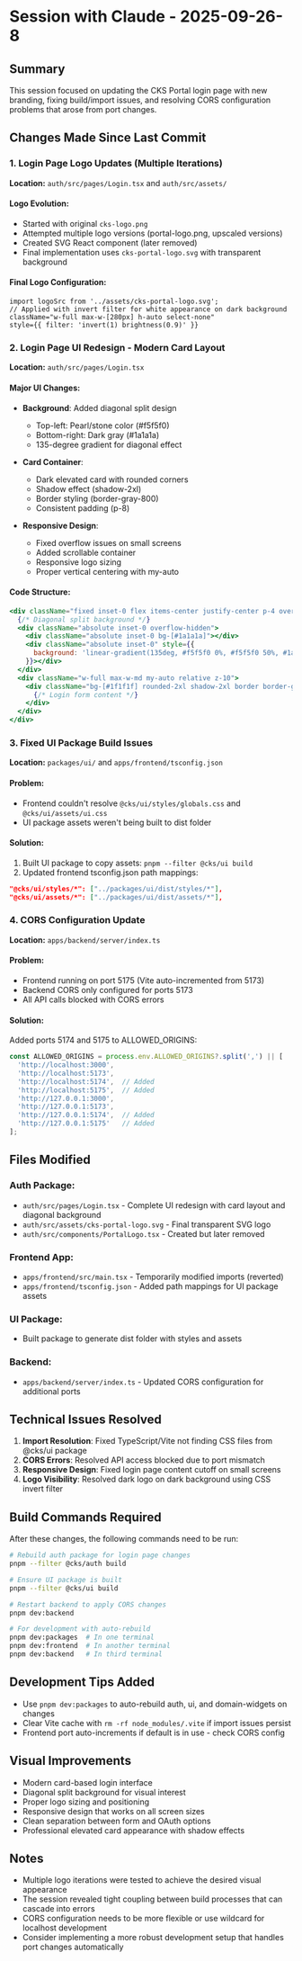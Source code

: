 # Session with Claude - 2025-09-26-8

## Summary
This session focused on updating the CKS Portal login page with new branding, fixing build/import issues, and resolving CORS configuration problems that arose from port changes.

## Changes Made Since Last Commit

### 1. Login Page Logo Updates (Multiple Iterations)
**Location:** `auth/src/pages/Login.tsx` and `auth/src/assets/`

#### Logo Evolution:
- Started with original `cks-logo.png`
- Attempted multiple logo versions (portal-logo.png, upscaled versions)
- Created SVG React component (later removed)
- Final implementation uses `cks-portal-logo.svg` with transparent background

#### Final Logo Configuration:
```tsx
import logoSrc from '../assets/cks-portal-logo.svg';
// Applied with invert filter for white appearance on dark background
className="w-full max-w-[280px] h-auto select-none"
style={{ filter: 'invert(1) brightness(0.9)' }}
```

### 2. Login Page UI Redesign - Modern Card Layout
**Location:** `auth/src/pages/Login.tsx`

#### Major UI Changes:
- **Background**: Added diagonal split design
  - Top-left: Pearl/stone color (#f5f5f0)
  - Bottom-right: Dark gray (#1a1a1a)
  - 135-degree gradient for diagonal effect

- **Card Container**:
  - Dark elevated card with rounded corners
  - Shadow effect (shadow-2xl)
  - Border styling (border-gray-800)
  - Consistent padding (p-8)

- **Responsive Design**:
  - Fixed overflow issues on small screens
  - Added scrollable container
  - Responsive logo sizing
  - Proper vertical centering with my-auto

#### Code Structure:
```jsx
<div className="fixed inset-0 flex items-center justify-center p-4 overflow-auto">
  {/* Diagonal split background */}
  <div className="absolute inset-0 overflow-hidden">
    <div className="absolute inset-0 bg-[#1a1a1a]"></div>
    <div className="absolute inset-0" style={{
      background: 'linear-gradient(135deg, #f5f5f0 0%, #f5f5f0 50%, #1a1a1a 50%, #1a1a1a 100%)'
    }}></div>
  </div>
  <div className="w-full max-w-md my-auto relative z-10">
    <div className="bg-[#1f1f1f] rounded-2xl shadow-2xl border border-gray-800 p-8">
      {/* Login form content */}
    </div>
  </div>
</div>
```

### 3. Fixed UI Package Build Issues
**Location:** `packages/ui/` and `apps/frontend/tsconfig.json`

#### Problem:
- Frontend couldn't resolve `@cks/ui/styles/globals.css` and `@cks/ui/assets/ui.css`
- UI package assets weren't being built to dist folder

#### Solution:
1. Built UI package to copy assets: `pnpm --filter @cks/ui build`
2. Updated frontend tsconfig.json path mappings:
```json
"@cks/ui/styles/*": ["../packages/ui/dist/styles/*"],
"@cks/ui/assets/*": ["../packages/ui/dist/assets/*"],
```

### 4. CORS Configuration Update
**Location:** `apps/backend/server/index.ts`

#### Problem:
- Frontend running on port 5175 (Vite auto-incremented from 5173)
- Backend CORS only configured for ports 5173
- All API calls blocked with CORS errors

#### Solution:
Added ports 5174 and 5175 to ALLOWED_ORIGINS:
```typescript
const ALLOWED_ORIGINS = process.env.ALLOWED_ORIGINS?.split(',') || [
  'http://localhost:3000',
  'http://localhost:5173',
  'http://localhost:5174',  // Added
  'http://localhost:5175',  // Added
  'http://127.0.0.1:3000',
  'http://127.0.0.1:5173',
  'http://127.0.0.1:5174',  // Added
  'http://127.0.0.1:5175'   // Added
];
```

## Files Modified

### Auth Package:
- `auth/src/pages/Login.tsx` - Complete UI redesign with card layout and diagonal background
- `auth/src/assets/cks-portal-logo.svg` - Final transparent SVG logo
- `auth/src/components/PortalLogo.tsx` - Created but later removed

### Frontend App:
- `apps/frontend/src/main.tsx` - Temporarily modified imports (reverted)
- `apps/frontend/tsconfig.json` - Added path mappings for UI package assets

### UI Package:
- Built package to generate dist folder with styles and assets

### Backend:
- `apps/backend/server/index.ts` - Updated CORS configuration for additional ports

## Technical Issues Resolved

1. **Import Resolution**: Fixed TypeScript/Vite not finding CSS files from @cks/ui package
2. **CORS Errors**: Resolved API access blocked due to port mismatch
3. **Responsive Design**: Fixed login page content cutoff on small screens
4. **Logo Visibility**: Resolved dark logo on dark background using CSS invert filter

## Build Commands Required

After these changes, the following commands need to be run:

```bash
# Rebuild auth package for login page changes
pnpm --filter @cks/auth build

# Ensure UI package is built
pnpm --filter @cks/ui build

# Restart backend to apply CORS changes
pnpm dev:backend

# For development with auto-rebuild
pnpm dev:packages  # In one terminal
pnpm dev:frontend  # In another terminal
pnpm dev:backend   # In third terminal
```

## Development Tips Added

- Use `pnpm dev:packages` to auto-rebuild auth, ui, and domain-widgets on changes
- Clear Vite cache with `rm -rf node_modules/.vite` if import issues persist
- Frontend port auto-increments if default is in use - check CORS config

## Visual Improvements

- Modern card-based login interface
- Diagonal split background for visual interest
- Proper logo sizing and positioning
- Responsive design that works on all screen sizes
- Clean separation between form and OAuth options
- Professional elevated card appearance with shadow effects

## Notes

- Multiple logo iterations were tested to achieve the desired visual appearance
- The session revealed tight coupling between build processes that can cascade into errors
- CORS configuration needs to be more flexible or use wildcard for localhost development
- Consider implementing a more robust development setup that handles port changes automatically